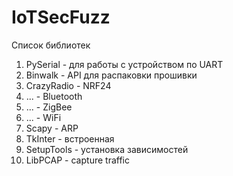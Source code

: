 # IoTSecFuzz

Список библиотек

1. PySerial - для работы с устройством по UART
2. Binwalk - API для распаковки прошивки
3. CrazyRadio - NRF24
4. ... - Bluetooth
5. ... - ZigBee
6. ... - WiFi
7. Scapy - ARP
8. TkInter - встроенная
9. SetupTools - установка зависимостей
10. LibPCAP - capture traffic
